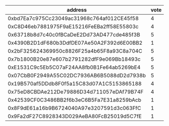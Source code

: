address|vote|timestamp|signature
---|---|---|---
0xbd7Ea7c975Cc23049ac31968c764af012CE45f58|4|1607434381|0x0a8c2fd9727c3753a94512095b32ace872a4c808e99c764a0585e8bd510ba5f214b7b069d06ff29fbf6d59bc647ac59641a9ab9fa44d5ef6620a372b9ce6a6731b
0xC8D46eb7881975F9aE15216FeEBa2ff58E55803c|4|1607434580|0x201e0b4dae02b5ae05bcbbb5161c4efb3b4028a5fd382e767b69cae22eb9741f44a864efdf06f85b86e60fa609bc99bf5937c406618f259a319ca85c4b4cf0a51b
0x63718b8d7c40c0fBCaDeE2Dd73AD477cde485f3B|5|1607434743|0x5c369ae4b1e1909956c6b4751d1878651842779941bfe1f171c45dee8e1588e467d707300366f699c5bdf1eea98f4738f40bf02617ecd70c5de9a2a7be73e4fd1c
0x4390B2D1dF680b3DdfDE07Ae50A2F392d6E00BB2|1|1607434935|0x938954449a351f883c8c950e67057c0c61e07c99d51784d8b980c42f527105997fb97175b6c1aafe594d49150a5601bac466a43ad4ecf94c0e4d4ff098d73c391b
0x2bF325624369950c8826F25a4b65F8a93C8a704C|5|1607435376|0x89ecde783c486b5d1d901817b49ed5d3e96d1f7e392b4bdabc59dda19f98eb6f0846dfc834d2963a586947b22429b238ffd596feeb5be172c7202a3b554d8c951b
0x7b1800B20e87e607b2791282dfF9e069Bb18493c|5|1607439972|0x0aea89fdc64df7537cb47c1284d42fb1a79f72a5a0b2b89b82d0ffed4c4c8444487d11904475cf96f930edf8446abe70f2792b808d2af247152b57ccdd92de361c
0xE1531C9c5Eb5C07aF24AA8fb0B1Fe64ab5269bE4|5|1607441464|0x65f4c9034569da76bd8ef8a120ef5f52dc7f8ac69c5348cf48c436d06043530935e8233c3b4726841faf6340a530f3f9c70553b245be404bc412bfc8b85f535a1b
0x07CbB0F2949A55C02DC7936AB6B5088dD2d7938b|5|1607442807|0xd44e6e6feb51e0b33743578ea6d393022b17907bfaad9241abf41a0b2dec76a92d40ca33cb7a698bb10ffb296ee1ce02f81f23af14f2f77df6707a8f7502421f1c
0x19B570af5DDdb8F0f5a15C83d07A1C5153865188|4|1607444564|0x748d3b6c6a93bcab1ac57500376a80f39aac9f3ceafb30a937ca51b38099bd125fb13b9a2fe293cea295f1c983b57ed747e868249145fe0dbeca28a5b095473f1b
0x75eD8CBDAe212De79886D34d711057eDAf79B74F|4|1607444626|0xeb502061cbc7856fe83e11ad6fa9aef7df1e32b7740c481354c09c8fa2a373b423a6a2633236de1dcf8c851ca0cef7e286b0cb60781b4bacc8301cd45db016e61c
0x42539CF0C3486BB2f6b3eC6B5Fa7E31a8259bAcb|1|1607513894|0xf5d097828f7b16ce305998073a50feaca7d74b479effc1db5785a0e372f9e3a5772511d5ad22aabfb39e9f177d1f177aa71166304403d531724b8c667d25b8561c
0x8F9dE61a16b9B6724040A97e3207591d3c063FfC|1|1607513968|0xa57a4a1b8f36068759c39fa21cb27f1225434cf42701d0cbeea4ffcc2592b9fa09a05391499780548fb52abdd870cc882e3982bee3ea4a9c11c431c45f8c6e911c
0x9Fa2dF27C8928343D029AeBA80FcB25019d5C7fE|1|1607517076|0xc7314095107d674768fb8f337039ac8752c6bf81edda521c3a72281035e24d33378b040116c2d71fd22bc12dee783a9150737e537609afbe96f0f579ac84beb21b